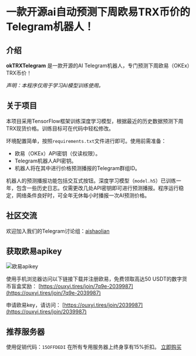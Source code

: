 # 一款开源ai自动预测下周欧易TRX币价的Telegram机器人！

## 介绍
**okTRXTelegram** 是一款开源的AI Telegram机器人，专门预测下周欧易（OKEx）TRX币价！

_声明：本程序仅用于学习AI模型训练使用。_

## 关于项目
本项目采用TensorFlow框架训练深度学习模型，根据最近的历史数据预测下周TRX现货价格。训练目标可在代码中轻松修改。

环境配置简单，按照`requirements.txt`文件进行即可。使用前需准备：

- 欧易（OKEx）API密钥（仅读权限）。
- Telegram机器人API密钥。
- 机器人将在其中进行价格预测播报的Telegram群组ID。

机器人的预测播报功能包括交互式按钮。深度学习模型（`model.h5`）已训练一年，包含一些历史日志。仅需更改几处API密钥即可进行预测播报。程序运行稳定，网络条件良好时，可全年无休每小时播报一次AI预测价格。

## 社区交流
欢迎加入我们的Telegram讨论组：[aishaolian](https://t.me/aishaolian)

## 获取欧易apikey
![欧易apikey](https://github.com/lulu9777/okTRXTelegram/assets/140603640/a5576b11-5980-4f07-a72d-3f1c4df52b01)

使用手机浏览器访问以下链接下载并注册欧易，免费领取高达50 USDT的数字货币盲盒奖励：
[https://ouxyi.tires/join/7q9e-2039987](https://ouxyi.tires/join/7q9e-2039987)

申请欧易key，请访问：
[https://ouxyi.tires/join/2039987](https://ouxyi.tires/join/2039987)

## 推荐服务器
使用促销代码：`15OFFDEDI` 在所有专用服务器上终身享有15%折扣。
[立即购买](https://my.racknerd.com/aff.php?aff=10826)

